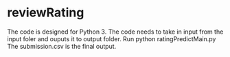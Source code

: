 # reviewRating
The code is designed for Python 3.
The code needs to take in input from the input foler and ouputs it to output folder. 
Run python ratingPredictMain.py
The submission.csv is the final output.
